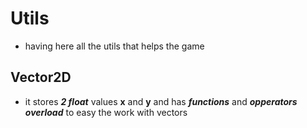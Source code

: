 # Utils
- having here all the utils that helps the game
## Vector2D
- it stores ***2 float*** values **x** and **y** and has ***functions*** and ***opperators overload*** to easy the work with vectors 
